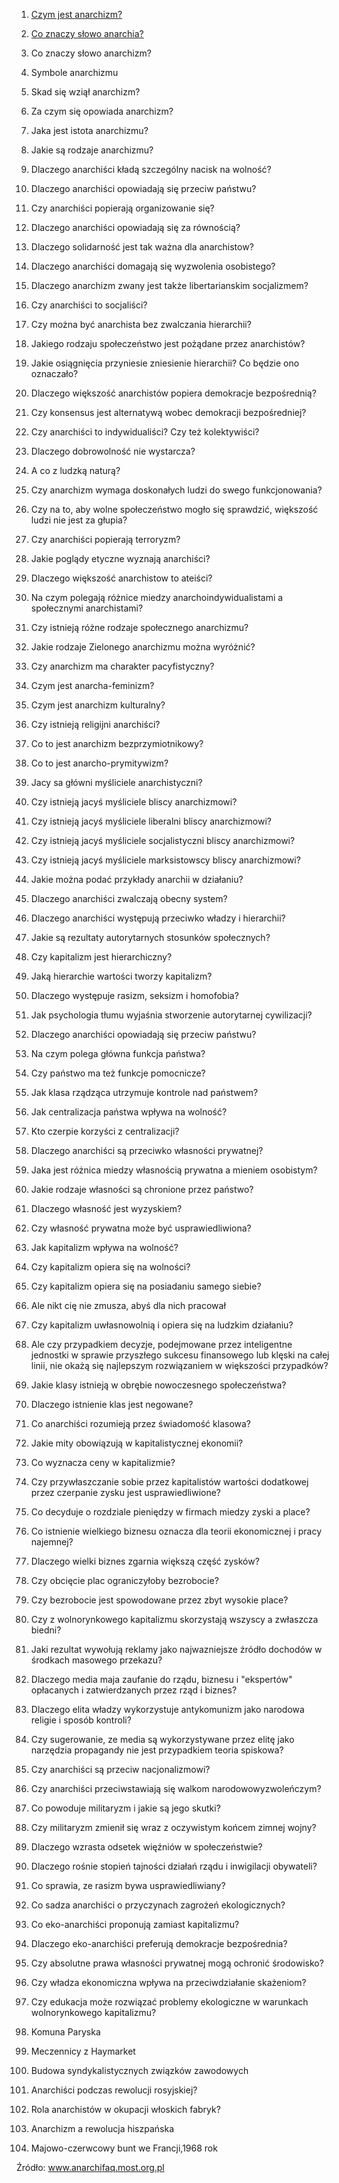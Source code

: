 1. [Czym jest anarchizm?](1-15/1-czym-jest-anarchizm.md)
2. [Co znaczy słowo anarchia?](1-15/2-co-znaczy-slowo-anarchia.md) 
3. Co znaczy słowo anarchizm?

4. Symbole anarchizmu

5. Skad się wziął anarchizm?
6. Za czym się opowiada anarchizm?
7. Jaka jest istota anarchizmu?
8. Jakie są rodzaje anarchizmu?
9. Dlaczego anarchiści  kładą szczególny nacisk na wolność? 
10. Dlaczego anarchiści opowiadają się przeciw państwu?
11. Czy anarchiści  popierają organizowanie się? 
12. Dlaczego anarchiści  opowiadają się za równością? 
13. Dlaczego solidarność jest tak ważna dla anarchistow? 
14. Dlaczego anarchiści  domagają się wyzwolenia osobistego?

15. Dlaczego anarchizm zwany jest także libertarianskim socjalizmem? 
16. Czy anarchiści  to socjaliści? 

17. Czy można być anarchista bez zwalczania hierarchii? 
18. Jakiego rodzaju społeczeństwo jest pożądane przez anarchistów? 
19. Jakie osiągnięcia przyniesie zniesienie hierarchii? Co będzie ono oznaczało? 
20. Dlaczego większość anarchistów popiera demokracje bezpośrednią? 
21. Czy konsensus jest alternatywą wobec demokracji bezpośredniej? 
22. Czy anarchiści to indywidualiści? Czy też kolektywiści? 
23. Dlaczego dobrowolność nie wystarcza? 
24. A co z ludzką naturą?

25. Czy anarchizm wymaga doskonałych ludzi do swego funkcjonowania? 
26. Czy na to, aby wolne społeczeństwo mogło się sprawdzić, większość ludzi nie jest za głupia? 
27. Czy anarchiści popierają terroryzm?

28. Jakie poglądy etyczne wyznają anarchiści? 
29. Dlaczego większość anarchistow to ateiści? 
30. Na czym polegają różnice miedzy anarchoindywidualistami a społecznymi anarchistami? 
31. Czy istnieją różne rodzaje społecznego anarchizmu? 
32. Jakie rodzaje Zielonego anarchizmu można wyróżnić? 
33. Czy anarchizm ma charakter pacyfistyczny? 
34. Czym jest anarcha-feminizm? 
35. Czym jest anarchizm kulturalny?
36. Czy istnieją religijni anarchiści? 
37. Co to jest anarchizm bezprzymiotnikowy? 
38. Co to jest anarcho-prymitywizm?

39. Jacy sa główni myśliciele anarchistyczni? 
40. Czy istnieją jacyś myśliciele bliscy anarchizmowi? 
41. Czy istnieją jacyś myśliciele liberalni bliscy anarchizmowi? 
42. Czy istnieją jacyś myśliciele socjalistyczni bliscy anarchizmowi? 
43. Czy istnieją jacyś myśliciele marksistowscy bliscy anarchizmowi? 
44. Jakie można podać przykłady anarchii w działaniu?

45. Dlaczego anarchiści zwalczają obecny system? 
46. Dlaczego anarchiści występują przeciwko władzy i hierarchii? 
47. Jakie są rezultaty autorytarnych stosunków społecznych? 
48. Czy kapitalizm jest hierarchiczny? 
49. Jaką hierarchie wartości tworzy kapitalizm?

50. Dlaczego występuje rasizm, seksizm i homofobia? 
51. Jak psychologia tłumu wyjaśnia stworzenie autorytarnej cywilizacji? 
52. Dlaczego anarchiści opowiadają się przeciw państwu? 
53. Na czym polega główna funkcja państwa? 
54. Czy państwo ma też funkcje pomocnicze? 
55. Jak klasa rządząca utrzymuje kontrole nad państwem? 
56. Jak centralizacja państwa wpływa na wolność? 
57. Kto czerpie korzyści z centralizacji? 
58. Dlaczego anarchiści są przeciwko własności prywatnej?

59. Jaka jest różnica miedzy własnością prywatna a mieniem osobistym? 
60. Jakie rodzaje własności są chronione przez państwo? 
61. Dlaczego własność jest wyzyskiem? 
62. Czy własność prywatna może być usprawiedliwiona? 
63. Jak kapitalizm wpływa na wolność? 
64. Czy kapitalizm opiera się na wolności? 
65. Czy kapitalizm opiera się na posiadaniu samego siebie? 
66. Ale nikt cię nie zmusza, abyś dla nich pracował 
67. Czy kapitalizm uwłasnowolnią i opiera się na ludzkim działaniu? 
68. Ale czy przypadkiem decyzje, podejmowane przez inteligentne jednostki w sprawie przyszłego sukcesu finansowego lub klęski na całej linii, nie okażą się najlepszym rozwiązaniem w większości przypadków?
69. Jakie klasy istnieją w obrębie nowoczesnego społeczeństwa? 
70. Dlaczego istnienie klas jest negowane? 
71. Co anarchiści rozumieją przez świadomość klasowa? 

72. Jakie mity obowiązują w kapitalistycznej ekonomii? 
73. Co wyznacza ceny w kapitalizmie? 
74. Czy przywłaszczanie sobie przez kapitalistów wartości dodatkowej przez czerpanie zysku jest usprawiedliwione? 
75. Co decyduje o rozdziale pieniędzy w firmach miedzy zyski a place? 
76. Co istnienie wielkiego biznesu oznacza dla teorii ekonomicznej i pracy najemnej? 
77. Dlaczego wielki biznes zgarnia większą część zysków? 
78. Czy obcięcie plac ograniczyłoby bezrobocie? 
79. Czy bezrobocie jest spowodowane przez zbyt wysokie place? 
80. Czy z wolnorynkowego kapitalizmu skorzystają wszyscy a zwłaszcza biedni? 
81. Jaki rezultat wywołują reklamy jako najwazniejsze źródło dochodów w środkach masowego przekazu? 
82. Dlaczego media maja zaufanie do rządu, biznesu i "ekspertów" opłacanych i zatwierdzanych przez rząd i biznes? 
83. Dlaczego elita władzy wykorzystuje antykomunizm jako narodowa religie i sposób kontroli? 
84. Czy sugerowanie, ze media są wykorzystywane przez elitę jako narzędzia propagandy nie jest przypadkiem teoria spiskowa?

85. Czy anarchiści są przeciw nacjonalizmowi? 
86. Czy anarchiści przeciwstawiają się walkom narodowowyzwoleńczym?
87. Co powoduje militaryzm i jakie są jego skutki? 
88. Czy militaryzm zmienił się wraz z oczywistym końcem zimnej wojny? 
89. Dlaczego wzrasta odsetek więźniów w społeczeństwie? 
90. Dlaczego rośnie stopień tajności działań rządu i inwigilacji obywateli? 
91. Co sprawia, ze rasizm bywa usprawiedliwiany? 
92. Co sadza anarchiści o przyczynach zagrożeń ekologicznych? 
93. Co eko-anarchiści proponują zamiast kapitalizmu? 
94. Dlaczego eko-anarchiści preferują demokracje bezpośrednia? 
95. Czy absolutne prawa własności prywatnej mogą ochronić środowisko? 
96. Czy władza ekonomiczna wpływa na przeciwdziałanie skażeniom? 
97. Czy edukacja może rozwiązać problemy ekologiczne w warunkach wolnorynkowego kapitalizmu?

98. Komuna Paryska 
99. Meczennicy z Haymarket 
100. Budowa syndykalistycznych związków zawodowych 
101. Anarchiści podczas rewolucji rosyjskiej? 
102. Rola anarchistów w okupacji włoskich fabryk? 
103. Anarchizm a rewolucja hiszpańska 
104. Majowo-czerwcowy bunt we Francji,1968 rok

Źródło: www.anarchifaq.most.org.pl
